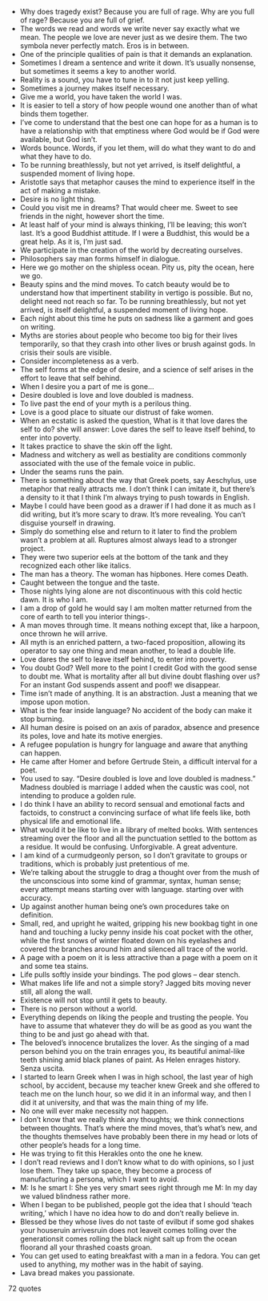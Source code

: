  - Why does tragedy exist? Because you are full of rage. Why are you full of rage? Because you are full of grief.
 - The words we read and words we write never say exactly what we mean. The people we love are never just as we desire them. The two symbola never perfectly match. Eros is in between.
 - One of the principle qualities of pain is that it demands an explanation.
 - Sometimes I dream a sentence and write it down. It’s usually nonsense, but sometimes it seems a key to another world.
 - Reality is a sound, you have to tune in to it not just keep yelling.
 - Sometimes a journey makes itself necessary.
 - Give me a world, you have taken the world I was.
 - It is easier to tell a story of how people wound one another than of what binds them together.
 - I’ve come to understand that the best one can hope for as a human is to have a relationship with that emptiness where God would be if God were available, but God isn’t.
 - Words bounce. Words, if you let them, will do what they want to do and what they have to do.
 - To be running breathlessly, but not yet arrived, is itself delightful, a suspended moment of living hope.
 - Aristotle says that metaphor causes the mind to experience itself in the act of making a mistake.
 - Desire is no light thing.
 - Could you visit me in dreams? That would cheer me. Sweet to see friends in the night, however short the time.
 - At least half of your mind is always thinking, I’ll be leaving; this won’t last. It’s a good Buddhist attitude. If I were a Buddhist, this would be a great help. As it is, I’m just sad.
 - We participate in the creation of the world by decreating ourselves.
 - Philosophers say man forms himself in dialogue.
 - Here we go mother on the shipless ocean. Pity us, pity the ocean, here we go.
 - Beauty spins and the mind moves. To catch beauty would be to understand how that impertinent stability in vertigo is possible. But no, delight need not reach so far. To be running breathlessly, but not yet arrived, is itself delightful, a suspended moment of living hope.
 - Each night about this time he puts on sadness like a garment and goes on writing.
 - Myths are stories about people who become too big for their lives temporarily, so that they crash into other lives or brush against gods. In crisis their souls are visible.
 - Consider incompleteness as a verb.
 - The self forms at the edge of desire, and a science of self arises in the effort to leave that self behind.
 - When I desire you a part of me is gone...
 - Desire doubled is love and love doubled is madness.
 - To live past the end of your myth is a perilous thing.
 - Love is a good place to situate our distrust of fake women.
 - When an ecstatic is asked the question, What is it that love dares the self to do? she will answer: Love dares the self to leave itself behind, to enter into poverty.
 - It takes practice to shave the skin off the light.
 - Madness and witchery as well as bestiality are conditions commonly associated with the use of the female voice in public.
 - Under the seams runs the pain.
 - There is something about the way that Greek poets, say Aeschylus, use metaphor that really attracts me. I don’t think I can imitate it, but there’s a density to it that I think I’m always trying to push towards in English.
 - Maybe I could have been good as a drawer if I had done it as much as I did writing, but it’s more scary to draw. It’s more revealing. You can’t disguise yourself in drawing.
 - Simply do something else and return to it later to find the problem wasn’t a problem at all. Ruptures almost always lead to a stronger project.
 - They were two superior eels at the bottom of the tank and they recognized each other like italics.
 - The man has a theory. The woman has hipbones. Here comes Death.
 - Caught between the tongue and the taste.
 - Those nights lying alone are not discontinuous with this cold hectic dawn. It is who I am.
 - I am a drop of gold he would say I am molten matter returned from the core of earth to tell you interior things-.
 - A man moves through time. It means nothing except that, like a harpoon, once thrown he will arrive.
 - All myth is an enriched pattern, a two-faced proposition, allowing its operator to say one thing and mean another, to lead a double life.
 - Love dares the self to leave itself behind, to enter into poverty.
 - You doubt God? Well more to the point I credit God with the good sense to doubt me. What is mortality after all but divine doubt flashing over us? For an instant God suspends assent and poof! we disappear.
 - Time isn’t made of anything. It is an abstraction. Just a meaning that we impose upon motion.
 - What is the fear inside language? No accident of the body can make it stop burning.
 - All human desire is poised on an axis of paradox, absence and presence its poles, love and hate its motive energies.
 - A refugee population is hungry for language and aware that anything can happen.
 - He came after Homer and before Gertrude Stein, a difficult interval for a poet.
 - You used to say. “Desire doubled is love and love doubled is madness.” Madness doubled is marriage I added when the caustic was cool, not intending to produce a golden rule.
 - I do think I have an ability to record sensual and emotional facts and factoids, to construct a convincing surface of what life feels like, both physical life and emotional life.
 - What would it be like to live in a library of melted books. With sentences streaming over the floor and all the punctuation settled to the bottom as a residue. It would be confusing. Unforgivable. A great adventure.
 - I am kind of a curmudgeonly person, so I don’t gravitate to groups or traditions, which is probably just pretentious of me.
 - We’re talking about the struggle to drag a thought over from the mush of the unconscious into some kind of grammar, syntax, human sense; every attempt means starting over with language. starting over with accuracy.
 - Up against another human being one’s own procedures take on definition.
 - Small, red, and upright he waited, gripping his new bookbag tight in one hand and touching a lucky penny inside his coat pocket with the other, while the first snows of winter floated down on his eyelashes and covered the branches around him and silenced all trace of the world.
 - A page with a poem on it is less attractive than a page with a poem on it and some tea stains.
 - Life pulls softly inside your bindings. The pod glows – dear stench.
 - What makes life life and not a simple story? Jagged bits moving never still, all along the wall.
 - Existence will not stop until it gets to beauty.
 - There is no person without a world.
 - Everything depends on liking the people and trusting the people. You have to assume that whatever they do will be as good as you want the thing to be and just go ahead with that.
 - The beloved’s innocence brutalizes the lover. As the singing of a mad person behind you on the train enrages you, its beautiful animal-like teeth shining amid black planes of paint. As Helen enrages history. Senza uscita.
 - I started to learn Greek when I was in high school, the last year of high school, by accident, because my teacher knew Greek and she offered to teach me on the lunch hour, so we did it in an informal way, and then I did it at university, and that was the main thing of my life.
 - No one will ever make necessity not happen.
 - I don’t know that we really think any thoughts; we think connections between thoughts. That’s where the mind moves, that’s what’s new, and the thoughts themselves have probably been there in my head or lots of other people’s heads for a long time.
 - He was trying to fit this Herakles onto the one he knew.
 - I don’t read reviews and I don’t know what to do with opinions, so I just lose them. They take up space, they become a process of manufacturing a persona, which I want to avoid.
 - M: Is he smart I: She yes very smart sees right through me M: In my day we valued blindness rather more.
 - When I began to be published, people got the idea that I should ‘teach writing,’ which I have no idea how to do and don’t really believe in.
 - Blessed be they whose lives do not taste of evilbut if some god shakes your houseruin arrivesruin does not leaveit comes tolling over the generationsit comes rolling the black night salt up from the ocean floorand all your thrashed coasts groan.
 - You can get used to eating breakfast with a man in a fedora. You can get used to anything, my mother was in the habit of saying.
 - Lava bread makes you passionate.

72 quotes